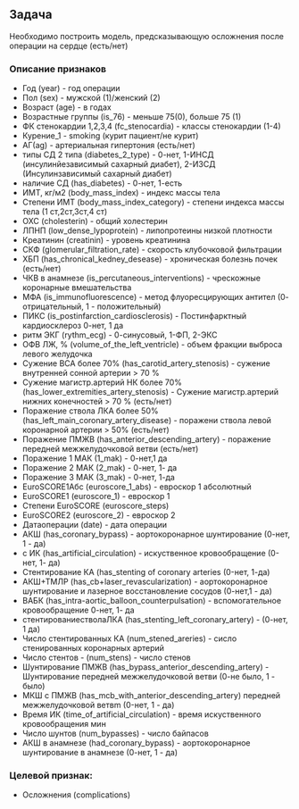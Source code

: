 ## Задача
Необходимо построить модель, предсказывающую осложнения после операции на сердце (есть/нет)
### Описание признаков
- Год (year) - год операции
- Пол (sex) - мужской (1)/женский (2)
- Возраст (age) - в годах
- Возрастные группы (is_76) - меньше 75(0), больше 75 (1)
- ФК стенокардии 1,2,3,4 (fc_stenocardia) - классы стенокардии (1-4)
- Курение_1 - smoking (курит пациент/не курит)
- АГ(ag) - артериальная гипертония (есть/нет)
- типы СД 2 типа (diabetes_2_type) - 0-нет, 1-ИНСД (инсулинйезависимый сахарный диабет), 2-ИЗСД (Инсулинзависимый сахарный диабет)
- наличие СД (has_diabetes) - 0-нет, 1-есть
- ИМТ, кг/м2 (body_mass_index) - индекс массы тела
- Степени ИМТ (body_mass_index_category) - степени индекса массы тела (1 ст,2ст,3ст,4 ст)
- ОХС (cholesterin) - общий холестерин
- ЛПНП (low_dense_lypoprotein) - липопротеины низкой плотности
- Креатинин (creatinin) - уровень креатинина
- СКФ (glomerular_filtration_rate) - скорость клубочковой фильтрации
- ХБП (has_chronical_kedney_desease) - хроническая болезнь почек (есть/нет)
- ЧКВ в анамнезе (is_percutaneous_interventions) - чрескожные коронарные вмешательства
- МФА (is_immunofluorescence) - метод флуоресцирующих антител (0- отрицательный, 1 - положительный)
- ПИКС (is_postinfarction_cardiosclerosis) - Постинфарктный кардиосклероз 0-нет, 1 да
- ритм ЭКГ (rythm_ecg) - 0-синусовый, 1-ФП, 2-ЭКС
- ОФВ ЛЖ, % (volume_of_the_left_ventricle) - объем фракции выброса левого желудочка
- Сужение ВСА более 70% (has_carotid_artery_stenosis) - сужение внутренней сонной артерии > 70 %
- Сужение магистр.артерий НК более 70% (has_lower_extremities_artery_stenosis) - Сужение магистр.артерий нижних конечностей > 70 % (есть/нет)
- Поражение ствола ЛКА более 50% (has_left_main_coronary_artery_disease) - поражени ствола левой коронарной артерии > 50% (есть/нет)
- Поражение ПМЖВ (has_anterior_descending_artery) - поражение передней межжелудочковой ветви (есть/нет)
- Поражение 1 МАК (1_mak) - 0-нет,1 да
- Поражение 2 МАК (2_mak) - 0-нет, 1- да
- Поражение 3 МАК (3_mak) - 0-нет, 1-да
- EuroSCORE1Абс (euroscore_1_abs) - евроскор 1 абсолютный
- EuroSCORE1 (euroscore_1) - евроскор 1
- Степени EuroSCORE (euroscore_steps)
- EuroSCORE2 (euroscore_2) - евроскор 2
- Датаоперации (date) - дата операции
- АКШ (has_coronary_bypass) - аортокоронарное шунтирование (0-нет, 1 - да)
- с ИК (has_artificial_circulation) - искуственное кровообращение (0-нет, 1- да)
- Стентирование КА (has_stenting of coronary arteries (0-нет, 1-да)
- АКШ+ТМЛР (has_cb+laser_revascularization) - аортокоронарное шунтирование и лазерное восстановление сосудов (0-нет,1 - да)
- ВАБК (has_intra-aortic_balloon_counterpulsation) - вспомогательное кровообращение 0-нет, 1- да
- стентированиестволаЛКА (has_stenting_left_coronary_artery) - (0-нет, 1 да)
- Число стентированных КА (num_stened_areries) - сисло стенированных коронарных артерий
- Число стентов - (num_stens) - число стенов
- Шунтирование ПМЖВ (has_bypass_anterior_descending_artery) - Шунтирование передней межжелудочковой ветви (0-не было, 1 - было)
- МКШ с ПМЖВ (has_mcb_with_anterior_descending_artery) передней межжелудочковой ветвm (0-нет, 1 - да)
- Время ИК (time_of_artificial_circulation) - время искуственного кровообращения мин
- Число шунтов (num_bypasses) - число байпасов
- АКШ в анамнезе (had_coronary_bypass) - аортокоронарное шунтирование в анамнезе (0-нет, 1 - да)

### Целевой признак:
 - Осложнения (complications)
